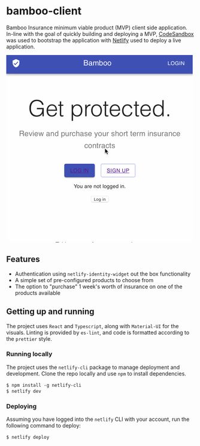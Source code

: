 # bamboo-client

Bamboo Insurance minimum viable product (MVP) client side application. In-line with the goal of quickly building and deploying a MVP, [CodeSandbox](https://codesandbox.io) was used to bootstrap the application with [Netlify](https://netlify.com) used to deploy a live application.

![preview](docs/preview.gif "Web app Preview")

## Features

- Authentication using `netlify-identity-widget` out the box functionality
- A simple set of pre-configured products to choose from
- The option to "purchase" 1 week's worth of insurance on one of the products available

## Getting up and running

The project uses `React` and `Typescript`, along with `Material-UI` for the visuals. Linting is provided by `es-lint`, and code is formatted according to the `prettier` style.

### Running locally

The project uses the `netlify-cli` package to manage deployment and development. Clone the repo locally and use `npm` to install dependencies.

```
$ npm install -g netlify-cli
$ netlify dev
```

### Deploying

Assuming you have logged into the `netlify` CLI with your account, run the following command to deploy:

```
$ netlify deploy
```

